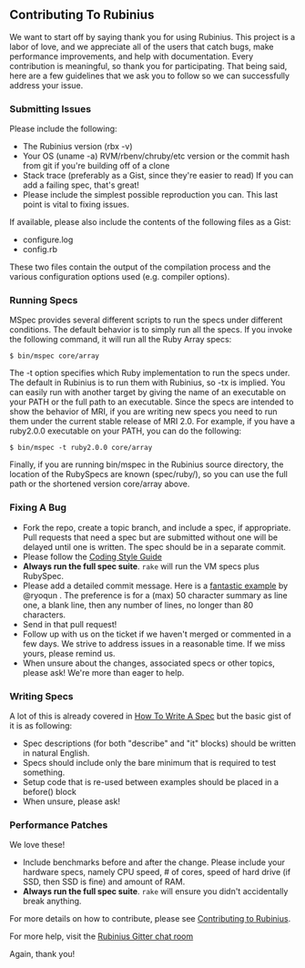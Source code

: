 ## Contributing To Rubinius

We want to start off by saying thank you for using Rubinius. This project is a
labor of love, and we appreciate all of the users that catch bugs, make
performance improvements, and help with documentation. Every contribution is
meaningful, so thank you for participating. That being said, here are a few
guidelines that we ask you to follow so we can successfully address your issue.

### Submitting Issues

Please include the following:

* The Rubinius version (rbx -v)
* Your OS (uname -a) RVM/rbenv/chruby/etc version or the commit hash from git
  if you're building off of a clone
* Stack trace (preferably as a Gist, since they're easier to read) If you can
  add a failing spec, that's great!
* Please include the simplest possible reproduction you can. This last point is
  vital to fixing issues.

If available, please also include the contents of the following files as a
Gist:

* configure.log
* config.rb

These two files contain the output of the compilation process and the various
configuration options used (e.g. compiler options).

### Running Specs

MSpec provides several different scripts to run the specs under different
conditions. The default behavior is to simply run all the specs. If you invoke
the following command, it will run all the Ruby Array specs:

    $ bin/mspec core/array

The -t option specifies which Ruby implementation to run the specs under. The
default in Rubinius is to run them with Rubinius, so -tx is implied. You can
easily run with another target by giving the name of an executable on your PATH
or the full path to an executable. Since the specs are intended to show the
behavior of MRI, if you are writing new specs you need to run them under the
current stable release of MRI 2.0. For example, if you have a ruby2.0.0
executable on your PATH, you can do the following:

    $ bin/mspec -t ruby2.0.0 core/array

Finally, if you are running bin/mspec in the Rubinius source directory, the
location of the RubySpecs are known (spec/ruby/), so you can use the full path
or the shortened version core/array above.

### Fixing A Bug

* Fork the repo, create a topic branch, and include a spec, if appropriate.
  Pull requests that need a spec but are submitted without one will be delayed
until one is written. The spec should be in a separate commit.
* Please follow the [Coding Style
  Guide](http://rubini.us/doc/en/contributing/style-guide)
* **Always run the full spec suite**. `rake` will run the VM specs plus
  RubySpec.
* Please add a detailed commit message. Here is a [fantastic
  example](https://github.com/rubinius/rubinius/commit/1f9ddd1) by @ryoqun .
The preference is for a (max) 50 character summary as line one, a blank line,
then any number of lines, no longer than 80 characters.
* Send in that pull request!
* Follow up with us on the ticket if we haven't merged or commented in a few
  days. We strive to address issues in a reasonable time. If we miss yours,
please remind us.
* When unsure about the changes, associated specs or other topics, please ask!
  We're more than eager to help.

### Writing Specs

A lot of this is already covered in [How To Write A
Spec](http://rubini.us/doc/en/how-to/write-a-spec/) but the basic gist of it is
as following:

* Spec descriptions (for both "describe" and "it" blocks) should be written in
  natural English.
* Specs should include only the bare minimum that is required to test
  something.
* Setup code that is re-used between examples should be placed in a before()
  block
* When unsure, please ask!

### Performance Patches

We love these!

* Include benchmarks before and after the change. Please include your hardware
  specs, namely CPU speed, # of cores, speed of hard drive (if SSD, then SSD is
fine) and amount of RAM.
* **Always run the full spec suite**. `rake` will ensure you didn't
  accidentally break anything.

For more details on how to contribute, please see [Contributing to
Rubinius](http://rubini.us/2011/10/18/contributing-to-rubinius/).

For more help, visit the [Rubinius Gitter chat
room](https://gitter.im/rubinius/rubinius)

Again, thank you!
